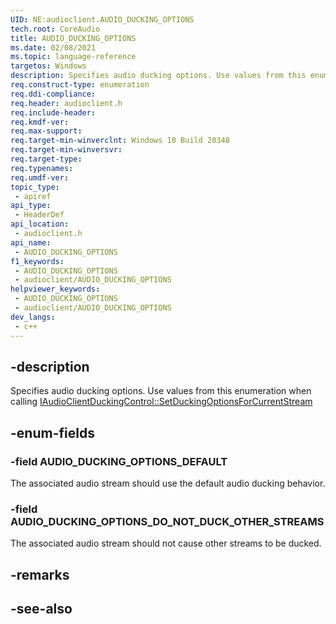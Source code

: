 ```yaml
---
UID: NE:audioclient.AUDIO_DUCKING_OPTIONS
tech.root: CoreAudio
title: AUDIO_DUCKING_OPTIONS
ms.date: 02/08/2021
ms.topic: language-reference
targetos: Windows
description: Specifies audio ducking options. Use values from this enumeration when calling IAudioClientDuckingControl::SetDuckingOptionsForCurrentStream
req.construct-type: enumeration
req.ddi-compliance: 
req.header: audioclient.h
req.include-header: 
req.kmdf-ver: 
req.max-support: 
req.target-min-winverclnt: Windows 10 Build 20348
req.target-min-winversvr: 
req.target-type: 
req.typenames: 
req.umdf-ver: 
topic_type:
 - apiref
api_type:
 - HeaderDef
api_location:
 - audioclient.h
api_name:
 - AUDIO_DUCKING_OPTIONS
f1_keywords:
 - AUDIO_DUCKING_OPTIONS
 - audioclient/AUDIO_DUCKING_OPTIONS
helpviewer_keywords:
 - AUDIO_DUCKING_OPTIONS
 - audioclient/AUDIO_DUCKING_OPTIONS
dev_langs:
 - c++
---
```


## -description

Specifies audio ducking options. Use values from this enumeration when calling [IAudioClientDuckingControl::SetDuckingOptionsForCurrentStream](nf-audioclient-iaudioclientduckingcontrol-setduckingoptionsforcurrentstream.md)

## -enum-fields

### -field AUDIO_DUCKING_OPTIONS_DEFAULT

The associated audio stream should use the default audio ducking behavior.

### -field AUDIO_DUCKING_OPTIONS_DO_NOT_DUCK_OTHER_STREAMS

The associated audio stream should not cause other streams to be ducked.

## -remarks

## -see-also

